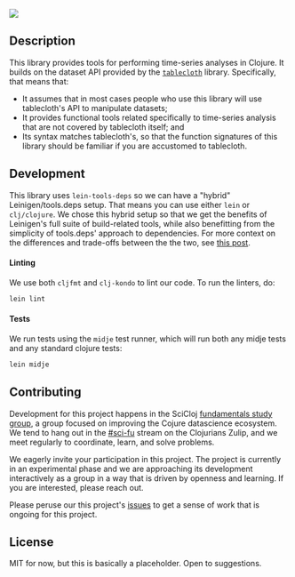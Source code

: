 ![](https://github.com/scicloj/tablecloth.time/actions/workflows/cd.yml/badge.svg)


## Description

This library provides tools for performing time-series analyses in Clojure. It builds
on the dataset API provided by the [`tablecloth`](https://github.com/scicloj/tablecloth)
library. Specifically, that means that:

* It assumes that in most cases people who use this library will use tablecloth's API
to manipulate datasets;
* It provides functional tools related specifically to time-series analysis
that are not covered by tablecloth itself; and
* Its syntax matches tablecloth's, so that the function signatures
of this library should be familiar if you are accustomed to tablecloth.

## Development

This library uses `lein-tools-deps` so we can have a "hybrid" Leinigen/tools.deps
setup. That means you can use either `lein` or `clj/clojure`. We chose this hybrid
setup so that we get the benefits of Leinigen's full suite of build-related tools,
while also benefitting from the simplicity of tools.deps' approach to dependencies.
For more context on the differences and trade-offs between the the two, see [this post](https://clojureverse.org/t/is-there-a-sales-pitch-for-switching-to-deps-edn-from-lein-in-2020/5367/5).

#### Linting

We use both `cljfmt` and `clj-kondo` to lint our code. To run the linters, do:
```bash
lein lint
```

#### Tests

We run tests using the `midje` test runner, which will run both any midje tests
and any standard clojure tests:
```bash
lein midje
```

## Contributing

Development for this project happens in the SciCloj [fundamentals study group](https://scicloj.github.io/pages/web_meetings/#sci-fu_group), a group focused on improving the Cojure datascience ecosystem. We tend to hang out in the [\#sci-fu](https://clojurians.zulipchat.com/#narrow/stream/265544-sci-fu) stream on the Clojurians Zulip, and we meet regularly to coordinate, learn, and solve problems.

We eagerly invite your participation in this project. The project is currently in an experimental phase and we are approaching its development interactively as a group in a way that is driven by openness and learning. If you are interested, please reach out.

Please peruse our this project's [issues](https://github.com/scicloj/tablecloth.time/issues) to get a sense of work that is ongoing for this project.

## License

MIT for now, but this is basically a placeholder.  Open to suggestions.
